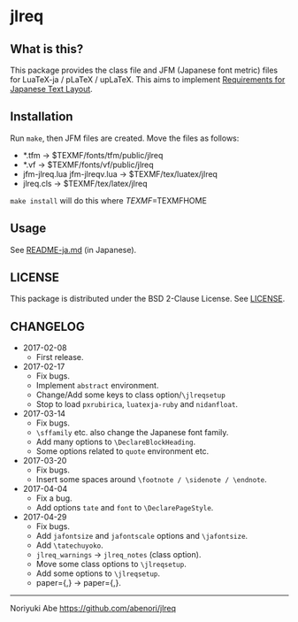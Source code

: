 # jlreq

## What is this?
This package provides the class file and JFM (Japanese font metric) files for LuaTeX-ja / pLaTeX / upLaTeX. This aims to implement [Requirements for Japanese Text Layout](https://www.w3.org/TR/jlreq/).

## Installation
Run `make`, then JFM files are created. Move the files as follows:

* *.tfm -> $TEXMF/fonts/tfm/public/jlreq
* *.vf -> $TEXMF/fonts/vf/public/jlreq
* jfm-jlreq.lua jfm-jlreqv.lua -> $TEXMF/tex/luatex/jlreq
* jlreq.cls -> $TEXMF/tex/latex/jlreq

`make install` will do this where $TEXMF=$TEXMFHOME

## Usage
See [README-ja.md](README-ja.md) (in Japanese).

## LICENSE
This package is distributed under the BSD 2-Clause License. See [LICENSE](LICENSE).

## CHANGELOG
* 2017-02-08
    - First release.
* 2017-02-17
    - Fix bugs.
    - Implement `abstract` environment.
    - Change/Add some keys to class option/`\jlreqsetup`
    - Stop to load `pxrubirica`, `luatexja-ruby` and `nidanfloat`.
* 2017-03-14
    - Fix bugs.
    - `\sffamily` etc. also change the Japanese font family.
    - Add many options to `\DeclareBlockHeading`.
    - Some options related to `quote` environment etc.
* 2017-03-20
    - Fix bugs.
    - Insert some spaces around `\footnote / \sidenote / \endnote`.
* 2017-04-04
    - Fix a bug.
    - Add options `tate` and `font` to `\DeclarePageStyle`.
* 2017-04-29
    - Fix bugs.
    - Add `jafontsize` and `jafontscale` options and `\jafontsize`.
    - Add `\tatechuyoko`.
    - `jlreq_warnings` -> `jlreq_notes` (class option).
    - Move some class options to `\jlreqsetup`.
    - Add some options to `\jlreqsetup`.
    - paper={<height>,<width>} -> paper={<width>,<height>}.


--------------
Noriyuki Abe
https://github.com/abenori/jlreq
